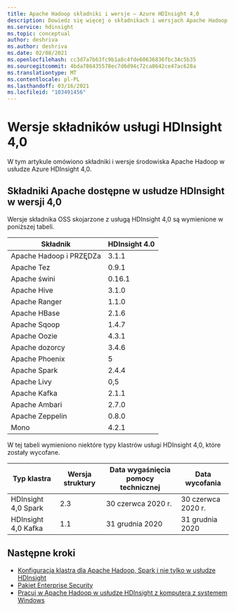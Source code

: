 ```yaml
---
title: Apache Hadoop składniki i wersje — Azure HDInsight 4,0
description: Dowiedz się więcej o składnikach i wersjach Apache Hadoop w usłudze Azure HDInsight 4,0.
ms.service: hdinsight
ms.topic: conceptual
author: deshriva
ms.author: deshriva
ms.date: 02/08/2021
ms.openlocfilehash: cc3d7a7b63fc9b1a8c4fde60636836fbc34c5b35
ms.sourcegitcommit: 4bda786435578ec7d6d94c72ca8642ce47ac628a
ms.translationtype: MT
ms.contentlocale: pl-PL
ms.lasthandoff: 03/16/2021
ms.locfileid: "103491456"
---
```

# <a name="hdinsight-40-component-versions"></a>Wersje składników usługi HDInsight 4,0

W tym artykule omówiono składniki i wersje środowiska Apache Hadoop w usłudze Azure HDInsight 4,0.

## <a name="apache-components-available-with-hdinsight-version-40"></a>Składniki Apache dostępne w usłudze HDInsight w wersji 4,0

Wersje składnika OSS skojarzone z usługą HDInsight 4,0 są wymienione w poniższej tabeli.

| Składnik              | HDInsight 4.0 |
|------------------------|---------------|
| Apache Hadoop i PRZĘDZa | 3.1.1         |
| Apache Tez             | 0.9.1         |
| Apache świni             | 0.16.1        |
| Apache Hive            | 3.1.0         |
| Apache Ranger          | 1.1.0         |
| Apache HBase           | 2.1.6         |
| Apache Sqoop           | 1.4.7         |
| Apache Oozie           | 4.3.1         |
| Apache dozorcy       | 3.4.6         |
| Apache Phoenix         | 5             |
| Apache Spark           | 2.4.4         |
| Apache Livy            | 0,5           |
| Apache Kafka           | 2.1.1         |
| Apache Ambari          | 2.7.0         |
| Apache Zeppelin        | 0.8.0         |
| Mono                   | 4.2.1         |


W tej tabeli wymieniono niektóre typy klastrów usługi HDInsight 4,0, które zostały wycofane.

| Typ klastra                    | Wersja struktury | Data wygaśnięcia pomocy technicznej      | Data wycofania |
|---------------------------------|-------------------|------------------------------|-----------------|
| HDInsight 4,0 Spark             | 2.3               | 30 czerwca 2020 r.                | 30 czerwca 2020 r.   |
| HDInsight 4,0 Kafka             | 1.1               | 31 grudnia 2020                 | 31 grudnia 2020    |

## <a name="next-steps"></a>Następne kroki

- [Konfiguracja klastra dla Apache Hadoop, Spark i nie tylko w usłudze HDInsight](hdinsight-hadoop-provision-linux-clusters.md)
- [Pakiet Enterprise Security](./enterprise-security-package.md)
- [Pracuj w Apache Hadoop w usłudze HDInsight z komputera z systemem Windows](hdinsight-hadoop-windows-tools.md)